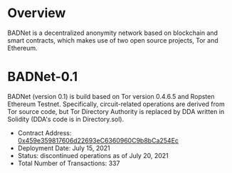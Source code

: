 # Overview
BADNet is a decentralized anonymity network based on blockchain and smart contracts, which makes use of two open source projects, Tor and Ethereum.

# BADNet-0.1
BADNet (version 0.1) is build based on Tor version 0.4.6.5 and Ropsten Ethereum Testnet. Specifically, circuit-related operations are derived from Tor source code, but Tor Directory Authority is replaced by DDA written in Solidity (DDA's code is in Directory.sol).

- Contract Address: [0x459e359817606d22693eC6360960C9b8bCa254Ec](https://ropsten.etherscan.io/address/0x459e359817606d22693eC6360960C9b8bCa254Ec)
- Deployment Date: July 15, 2021
- Status: discontinued operations as of July 20, 2021
- Total Number of Transactions: 337
